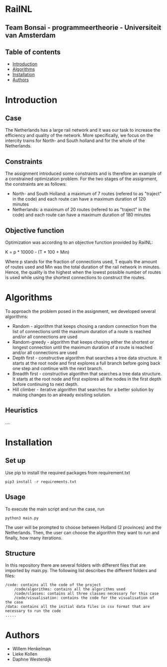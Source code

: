 # RailNL
## Team Bonsai - programmeertheorie - Universiteit van Amsterdam

## Table of contents

* [Introduction](#Introduction)
* [Algorithms](#Algorithms)
* [Installation](#Installation)
* [Authors](#Authors)

# Introduction

## Case
The Netherlands has a large rail network and it was our task to increase the efficiency and quality of the network. More specifically, we focus on the intercity trains for North- and South holland and for the whole of the Netherlands. 

## Constraints
The assignment introduced some constraints and is therefore an example of a constrained optimization problem. For the two stages of the assignment, the constraints are as follows:
* North- and South Holland: a maximum of 7 routes (refered to as "traject" in the code) and each route can have a maximum duration of 120 minutes
* Netherlands: a maximum of 20 routes (refered to as "traject" in the code) and each route can have a maximum duration of 180 minutes

## Objective function
Optimization was according to an objective function provided by RailNL:  

K = p * 10000 - (T * 100 + Min)

Where p stands for the fraction of connections used, T equals the amount of routes used and Min was the total duration of the rail network in minutes. Hence, the quality is the highest when the lowest possible number of routes is used while using the shortest connections to construct the routes.


# Algorithms
To approach the problem posed in the assignment, we developed several algorithms:
* Random - algorithm that keeps chosing a random connection from the list of connections until the maximum duration of a route is reached and/or all connections are used
* Random-greedy - algorithm that keeps chosing either the shortest or longest connection until the maximum duration of a route is reached and/or all connections are used
* Depth first - constructive algorithm that searches a tree data structure. It starts at the root node and first explores a full branch before going back one step and continue with the next branch. 
* Breadth first - constructive algorithm that searches a tree data structure. It starts at the root node and first explores all the nodes in the first depth before continuing to next depth.
* Hill climber - iterative algorithm that searches for a better solution by making changes to an already exisiting solution.

## Heuristics
....

# Installation

## Set up
Use pip to install the required packages from requirement.txt
```
pip3 install -r requirements.txt
```

## Usage
To execute the main script and run the case, run
```
python3 main.py
```

The user will be prompted to choose between Holland (2 provinces) and the Netherlands. 
Then, the user can choose the algorithm they want to run and finally, how many iterations.

## Structure
In this repository there are several folders with different files that are imported by main.py. The following list describes the different folders and files:

    /code: contains all the code of the project
        /code/algorithms: contains all the algorithms used
        /code/classes: contains all three classes necessary for this case
        /code/visualisation: contains the code for the visualisation of the case
    /data: contains all the initial data files in csv format that are necessary to run the code
    .....

# Authors
* Willem Henkelman
* Lieke Kollen
* Daphne Westerdijk